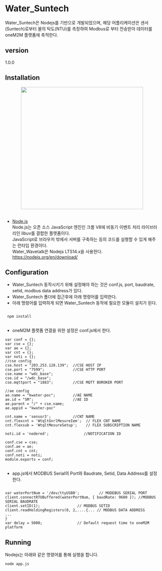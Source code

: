 # Water_Suntech

Water_Suntech은 Nodejs를 기반으로 개발되었으며, 해당 어플리케이션은 센서(Suntech)로부터 물의 탁도(NTU)를 측정하여 Modbus로 부터 전송받아 데이터를 oneM2M 플랫폼에 축적한다.

## version 
1.0.0

## Installation
<div align="center">
<img src="https://user-images.githubusercontent.com/29790334/28315422-497d1300-6bf9-11e7-92c7-a0f82d8b4a29.png" width="400"/>
</div><br/>

- [Node.js](https://nodejs.org/en/)<br/>
Node.js는 오픈 소스 JavaScript 엔진인 크롬 V8에 비동기 이벤트 처리 라이브러리인 libuv를 결합한 플랫폼이다. <br/>
JavaScript로 브라우저 밖에서 서버를 구축하는 등의 코드를 실행할 수 있게 해주는 런타임 환경이다.<br/>
Water_Wavetalk은 Nodejs LTS14.x을 사용한다.
  https://nodejs.org/en/download/
  
## Configuration
- Water_Suntech 동작시키기 위해 설정해야 하는 것은 conf.js, port, baudrate, setid, modbus data address가 있다.
- Water_Suntech 폴더에 접근후에 아래 명령어를 입력한다.
- 아래 명령어를 입력하게 되면 Water_Suntech 동작에 필요한 모듈이 설치가 된다.
```
 
 npm install
 
```
- oneM2M 플랫폼 연결을 위한 설정은 conf.js에서 한다.
```
var conf = {};
var cse = {};
var ae = {};
var cnt = {};
var noti = {};
//cse config
cse.host = "203.253.128.139";  //CSE HOST IP
cse.port = "7599";             //CSE HTTP PORT
cse.name = "wdc_base";
cse.id = "/wdc_base";
cse.mqttport = "1883";         //CSE MQTT BOROKER PORT

//ae config
ae.name = "kwater-poc";        //AE NAME
ae.id = "SM";                  //AE ID
ae.parent = "/" + cse.name;
ae.appid = "kwater-poc"

cnt.name = 'sensor3';          //CNT NAME
cnt.flexcnt = 'WtqltGnrlMesureIem';  // FLEX CNT NAME
cnt.flexsub = 'WtqltMesureSetup';    // FLEX SUBSCRIPTION NAME

noti.id = 'nodered';                //NOTIFICATION ID

conf.cse = cse;
conf.ae = ae;
conf.cnt = cnt;
conf.noti = noti;
module.exports = conf;
 
```
- app.js에서 MODBUS Serial의 Port와 Baudrate, Setid, Data Address를 설정한다.

```

var waterPortNum = '/dev/ttyUSB0';         // MODEBUS SERIAL PORT
client.connectRTUBuffered(waterPortNum, { baudRate: 9600 }); //MODBUS SERIAL BAUDRATE
client.setID(1);                 // MODBUS SETID
client.readHoldingRegisters(0, 2,....{... // MODBUS DATA ADDRESS
...
}
var delay = 5000;                // Default request time to oneM2M platform 

```

## Running
Nodejs는 아래와 같은 명령어를 통해 실행을 합니다.
```
node app.js
```
